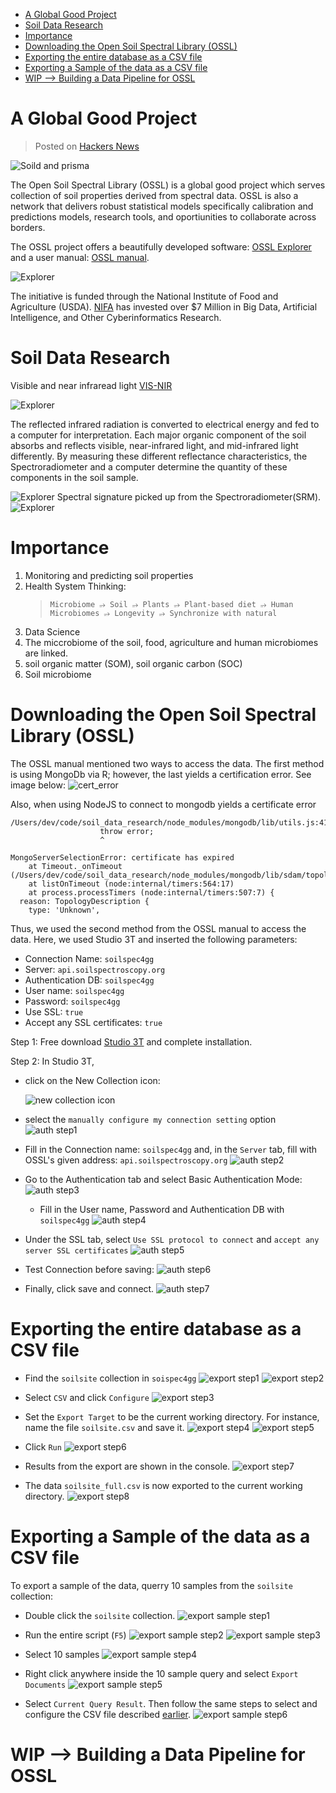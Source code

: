 <!-- START doctoc generated TOC please keep comment here to allow auto update -->
<!-- DON'T EDIT THIS SECTION, INSTEAD RE-RUN doctoc TO UPDATE -->

- [A Global Good Project](#a-global-good-project)
- [Soil Data Research](#soil-data-research)
- [Importance](#importance)
- [Downloading the Open Soil Spectral Library (OSSL)](#downloading-the-open-soil-spectral-library-ossl)
- [Exporting the entire database as a CSV file](#exporting-the-entire-database-as-a-csv-file)
- [Exporting a Sample of the data as a CSV file](#exporting-a-sample-of-the-data-as-a-csv-file)
- [WIP --> Building a Data Pipeline for OSSL](#wip----building-a-data-pipeline-for-ossl)

<!-- END doctoc generated TOC please keep comment here to allow auto update -->

# A Global Good Project

> Posted on [Hackers News](https://news.ycombinator.com/item?id=32293359)

![Soild and prisma](images/prisma_soil.jpeg)

The Open Soil Spectral Library (OSSL) is a global good project which serves collection of soil properties derived from spectral data. OSSL is also a network that delivers robust statistical models specifically calibration and predictions models, research tools, and oportiunities to collaborate across borders.

The OSSL project offers a beautifully developed software: [OSSL Explorer](https://explorer.soilspectroscopy.org/) and a user manual: [OSSL manual](https://soilspectroscopy.github.io/ossl-manual/).

![Explorer](images/ossl_explorer.png)

The initiative is funded through the National Institute of Food and Agriculture (USDA).
[NIFA](https://www.nifa.usda.gov/about-nifa/press-releases/nifa-invests-over-7-million-big-data-artificial-intelligence-other) has invested over $7 Million in Big Data, Artificial Intelligence, and Other Cyberinformatics Research.

# Soil Data Research

Visible and near infraread light [VIS-NIR](https://www.sciencedirect.com/topics/agricultural-and-biological-sciences/reflectance-spectroscopy#:~:text=NEAR%2DINFRARED%20REFLECTANCE%20SPECTROSCOPY%20ANALYSIS,%2C%20energy%2C%20and%20mineral%20content.)

![Explorer](images/soil_spectrum.png)

The reflected infrared radiation is converted to electrical energy and fed to a computer for interpretation. Each major organic component of the soil absorbs and reflects visible, near-infrared light, and mid-infrared light differently. By measuring these different reflectance characteristics, the Spectroradiometer and a computer determine the quantity of these components in the soil sample.

![Explorer](images/spectroscopy.png)
Spectral signature picked up from the Spectroradiometer(SRM).
![Explorer](images/spectral_signatures.png)

# Importance

1. Monitoring and predicting soil properties
1. Health System Thinking:
   > `Microbiome ⭌ Soil ⭌ Plants ⭌ Plant-based diet ⭌ Human Microbiomes ⭌ Longevity ⭌ Synchronize with natural`
1. Data Science
1. The miccrobiome of the soil, food, agriculture and human microbiomes are linked.
1. soil organic matter (SOM), soil organic carbon (SOC)
1. Soil microbiome

# Downloading the Open Soil Spectral Library (OSSL)

The OSSL manual mentioned two ways to access the data. The first method is using MongoDb via R; however, the last yields a certification error. See image below:
![cert_error](images/cert_error.png)

Also, when using NodeJS to connect to mongodb yields a certificate error

```
/Users/dev/code/soil_data_research/node_modules/mongodb/lib/utils.js:419
                    throw error;
                    ^

MongoServerSelectionError: certificate has expired
    at Timeout._onTimeout (/Users/dev/code/soil_data_research/node_modules/mongodb/lib/sdam/topology.js:293:38)
    at listOnTimeout (node:internal/timers:564:17)
    at process.processTimers (node:internal/timers:507:7) {
  reason: TopologyDescription {
    type: 'Unknown',
```

Thus, we used the second method from the OSSL manual to access the data. Here, we used Studio 3T and inserted the following parameters:

- Connection Name: `soilspec4gg`
- Server: `api.soilspectroscopy.org`
- Authentication DB: `soilspec4gg`
- User name: `soilspec4gg`
- Password: `soilspec4gg`
- Use SSL: `true`
- Accept any SSL certificates: `true`

Step 1: Free download [Studio 3T](https://robomongo.org/) and complete installation.

Step 2: In Studio 3T,

- click on the New Collection icon:
  <!------------------------------------------------->
  <!-- image                                       -->
  <!------------------------------------------------->

  ![new collection icon](images/new_collection.png)

- select the `manually configure my connection setting` option
  ![auth step1](images/auth_screen1.png)
- Fill in the Connection name: `soilspec4gg` and, in the `Server` tab, fill with OSSL's given address: `api.soilspectroscopy.org`
  ![auth step2](images/auth_screen2.png)

- Go to the Authentication tab and select Basic Authentication Mode:
  ![auth step3](images/auth_screen3.png)

  - Fill in the User name, Password and Authentication DB with `soilspec4gg`
    ![auth step4](images/auth_screen4.png)

- Under the SSL tab, select `Use SSL protocol to connect` and `accept any server SSL certificates`
  ![auth step5](images/auth_screen5.png)

- Test Connection before saving:
  ![auth step6](images/auth_screen6.png)

- Finally, click save and connect.
  ![auth step7](images/auth_screen7.png)

# Exporting the entire database as a CSV file

- Find the `soilsite` collection in `soispec4gg`
  ![export step1](images/export_screen1.png)
  ![export step2](images/export_screen2.png)

- Select `CSV` and click `Configure`
  ![export step3](images/export_screen3.png)

- Set the `Export Target` to be the current working directory. For instance, name the file `soilsite.csv` and save it.
  ![export step4](images/export_screen4.png)
  ![export step5](images/export_screen5.png)

- Click `Run`
  ![export step6](images/export_screen6.png)

- Results from the export are shown in the console.
  ![export step7](images/export_screen7.png)

- The data `soilsite_full.csv` is now exported to the current working directory.
  ![export step8](images/export_screen8.png)

# Exporting a Sample of the data as a CSV file

To export a sample of the data, querry 10 samples from the `soilsite` collection:

- Double click the `soilsite` collection.
  ![export sample step1](images/export_sample_screen1.png)

- Run the entire script (`F5`)
  ![export sample step2](images/export_sample_screen2.png)
  ![export sample step3](images/export_sample_screen3.png)

- Select 10 samples
  ![export sample step4](images/export_sample_screen4.png)

- Right click anywhere inside the 10 sample query and select `Export Documents`
  ![export sample step5](images/export_sample_screen5.png)

- Select `Current Query Result`. Then follow the same steps to select and configure the CSV file described [earlier](<#downloading-the-open-soil-spectral-library-(OSSL)>).
  ![export sample step6](images/export_sample_screen6.png)

# WIP --> Building a Data Pipeline for OSSL
